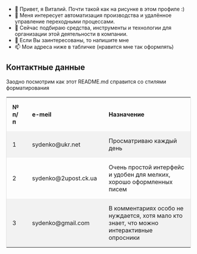 - 👋 Привет, я Виталий. Почти такой как на рисунке в этом профиле :)
- 👀 Меня интересует автоматизация производства и удалённое управление переходными процессами.
- 🌱 Сейчас подбираю средства, инструменты и технологии для организации этой деятельности в компании.
- 💞️ Если Вы заинтересованы, то напишите мне
- 📫 Мои адреса ниже в табличке (нравится мне так оформлять)

<!---
sydenko/sydenko — это ✨ специальный ✨ репозиторий, потому что его `README.md` (этот файл) отображается в вашем профиле GitHub.
Вы можете щелкнуть ссылку «Предварительный просмотр», чтобы просмотреть свои изменения.
--->

<!--- --->
<style>
table {
    border-collapse: collapse;
    border-spacing: 0;
    width: 100%;
    border: 1px solid #ddd;
}

th, td {
    text-align: left;
    padding: 16px;
}

tr:nth-child(even) {
    background-color: #f2f2f2
}
</style>


</head>
<body>

<h2>Контактные данные</h2>
<p>Заодно посмотрим как этот README.md справится со стилями форматирования</p>

<table>
  <tr>
    <th>№ п/п</th>
    <th>e-meil</th>
    <th>Назначение</th>
  </tr>
  <tr>
    <td>1</td>
    <td>sydenko@ukr.net</td>
    <td>Просматриваю каждый день</td>
  </tr>
  <tr>
    <td>2</td>
    <td>sydenko@2upost.ck.ua</td>
    <td>Очень простой интерфейс и удобен для мелких, хорошо оформленных писем</td>
  </tr>
  <tr>
    <td>3</td>
    <td>sydenko@gmail.com</td>
    <td>В комментариях особо не нуждается, хотя мало кто знает, что можно интерактивные опросники</td>
  </tr>
</table>
